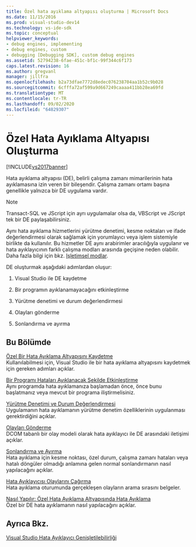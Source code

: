 ```yaml
---
title: Özel hata ayıklama altyapısı oluşturma | Microsoft Docs
ms.date: 11/15/2016
ms.prod: visual-studio-dev14
ms.technology: vs-ide-sdk
ms.topic: conceptual
helpviewer_keywords:
- debug engines, implementing
- debug engines, custom
- debugging [Debugging SDK], custom debug engines
ms.assetid: 52794238-6fae-451c-bf1c-99f344c6f173
caps.latest.revision: 16
ms.author: gregvanl
manager: jillfra
ms.openlocfilehash: b2a73dfae7772d8edec076238704aa1b52c9b028
ms.sourcegitcommit: 6cfffa72af599a9d667249caaaa411bb28ea69fd
ms.translationtype: MT
ms.contentlocale: tr-TR
ms.lasthandoff: 09/02/2020
ms.locfileid: "64829307"
---
```

# <a name="creating-a-custom-debug-engine"></a>Özel Hata Ayıklama Altyapısı Oluşturma
[!INCLUDE[vs2017banner](../../includes/vs2017banner.md)]

Hata ayıklama altyapısı (DE), belirli çalışma zamanı mimarilerinin hata ayıklamasına izin veren bir bileşendir. Çalışma zamanı ortamı başına genellikle yalnızca bir DE uygulama vardır.  
  
> [!NOTE]
> Transact-SQL ve JScript için ayrı uygulamalar olsa da, VBScript ve JScript tek bir DE paylaşabilirsiniz.  
  
 Aynı hata ayıklama hizmetlerini yürütme denetimi, kesme noktaları ve ifade değerlendirmesi olarak sağlamak için yorumlayıcı veya işlem sistemiyle birlikte da kullanılır. Bu hizmetler DE aynı arabirimler aracılığıyla uygulanır ve hata ayıklayıcının farklı çalışma modları arasında geçişine neden olabilir. Daha fazla bilgi için bkz. [Işletimsel modlar](../../extensibility/debugger/operational-modes.md).  
  
 DE oluşturmak aşağıdaki adımlardan oluşur:  
  
1. Visual Studio ile DE kaydetme  
  
2. Bir programın ayıklanamayacağını etkinleştirme  
  
3. Yürütme denetimi ve durum değerlendirmesi  
  
4. Olayları gönderme  
  
5. Sonlandırma ve ayırma  
  
## <a name="in-this-section"></a>Bu Bölümde  
 [Özel Bir Hata Ayıklama Altyapısını Kaydetme](../../extensibility/debugger/registering-a-custom-debug-engine.md)  
 Kullanılabilmesi için, Visual Studio ile bir hata ayıklama altyapısını kaydetmek için gereken adımları açıklar.  
  
 [Bir Programı Hataları Ayıklanacak Şekilde Etkinleştirme](../../extensibility/debugger/enabling-a-program-to-be-debugged.md)  
 Aynı programda hata ayıklamanıza başlamadan önce, önce bunu başlatmanız veya mevcut bir programa iliştirmelisiniz.  
  
 [Yürütme Denetimi ve Durum Değerlendirmesi](../../extensibility/debugger/execution-control-and-state-evaluation.md)  
 Uygulamanın hata ayıklamanın yürütme denetim özelliklerinin uygulanması gerektirdiğini açıklar.  
  
 [Olayları Gönderme](../../extensibility/debugger/sending-events.md)  
 DCOM tabanlı bir olay modeli olarak hata ayıklayıcı ile DE arasındaki iletişimi açıklar.  
  
 [Sonlandırma ve Ayırma](../../extensibility/debugger/termination-and-detaching.md)  
 Hata ayıklama için kesme noktası, özel durum, çalışma zamanı hataları veya hatalı döngüler olmadığı anlamına gelen normal sonlandırmanın nasıl yapılacağını açıklar.  
  
 [Hata Ayıklayıcısı Olaylarını Çağırma](../../extensibility/debugger/calling-debugger-events.md)  
 Hata ayıklama oturumunda gerçekleşen olayların arama sırasını belgeler.  
  
 [Nasıl Yapılır: Özel Hata Ayıklama Altyapısında Hata Ayıklama](../../extensibility/debugger/how-to-debug-a-custom-debug-engine.md)  
 Özel bir DE hata ayıklamanın nasıl yapılacağını açıklar.  
  
## <a name="see-also"></a>Ayrıca Bkz.  
 [Visual Studio Hata Ayıklayıcı Genişletilebilirliği](../../extensibility/debugger/visual-studio-debugger-extensibility.md)
